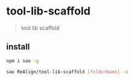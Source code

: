 # tool-lib-scaffold

> tool lib scaffold

## install

```bash
npm i sao -g

sao ReAlign/tool-lib-scaffold [folderName] -u
```
